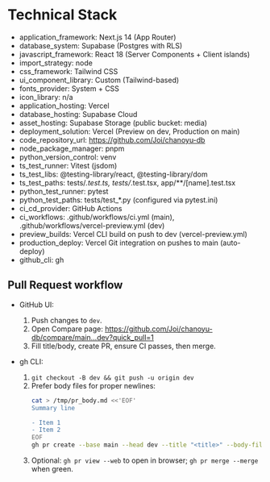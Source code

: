 # Technical Stack

- application_framework: Next.js 14 (App Router)
- database_system: Supabase (Postgres with RLS)
- javascript_framework: React 18 (Server Components + Client islands)
- import_strategy: node
- css_framework: Tailwind CSS
- ui_component_library: Custom (Tailwind-based)
- fonts_provider: System + CSS
- icon_library: n/a
- application_hosting: Vercel
- database_hosting: Supabase Cloud
- asset_hosting: Supabase Storage (public bucket: media)
- deployment_solution: Vercel (Preview on dev, Production on main)
- code_repository_url: https://github.com/Joi/chanoyu-db
- node_package_manager: pnpm
- python_version_control: venv
- ts_test_runner: Vitest (jsdom)
- ts_test_libs: @testing-library/react, @testing-library/dom
- ts_test_paths: tests/*.test.ts, tests/*.test.tsx, app/**/[name].test.tsx
- python_test_runner: pytest
- python_test_paths: tests/test_*.py (configured via pytest.ini)
- ci_cd_provider: GitHub Actions
- ci_workflows: .github/workflows/ci.yml (main), .github/workflows/vercel-preview.yml (dev)
- preview_builds: Vercel CLI build on push to dev (vercel-preview.yml)
- production_deploy: Vercel Git integration on pushes to main (auto-deploy)
- github_cli: gh

## Pull Request workflow

- GitHub UI:
  1) Push changes to `dev`.
  2) Open Compare page: https://github.com/Joi/chanoyu-db/compare/main...dev?quick_pull=1
  3) Fill title/body, create PR, ensure CI passes, then merge.

- gh CLI:
  1) `git checkout -B dev && git push -u origin dev`
  2) Prefer body files for proper newlines:
     ```bash
     cat > /tmp/pr_body.md <<'EOF'
     Summary line

     - Item 1
     - Item 2
     EOF
     gh pr create --base main --head dev --title "<title>" --body-file /tmp/pr_body.md
     ```
  3) Optional: `gh pr view --web` to open in browser; `gh pr merge --merge` when green.
